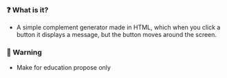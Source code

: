 ### ❓ What is it?
- A simple complement generator made in HTML, which when you click a button it displays a message, but the button moves around the screen.

### 📜 Warning
- Make for education propose only
